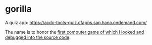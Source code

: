 # gorilla

A quiz app: https://acdc-tools-quiz.cfapps.sap.hana.ondemand.com/

The name is to honor the [first computer game of which I looked and debugged into the source code](https://archive.org/details/GorillasQbasic).
